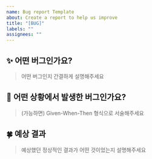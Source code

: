```yaml
---
name: Bug report Template
about: Create a report to help us improve
title: "[BUG]"
labels: ""
assignees: ""
---
```


## ✨ 어떤 버그인가요?

> 어떤 버그인지 간결하게 설명해주세요

## 📌 어떤 상황에서 발생한 버그인가요?

> (가능하면) Given-When-Then 형식으로 서술해주세요

## 🍀 예상 결과

> 예상했던 정상적인 결과가 어떤 것이었는지 설명해주세요
